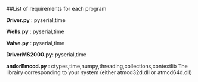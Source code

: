 ##List of requirements for each program

**Driver.py** : pyserial,time

**Wells.py** : pyserial,time

**Valve.py** : pyserial,time

**DriverMS2000.py**: pyserial,time

**andorEmccd.py** : ctypes,time,numpy,threading,collections,contextlib
The librairy corresponding to your system (either atmcd32d.dll or atmcd64d.dll)
